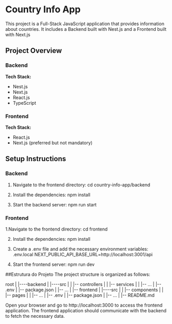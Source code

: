 # Country Info App

This project is a Full-Stack JavaScript application that provides information about countries. It includes a Backend built with Nest.js and a Frontend  built with Next.js

## Project Overview

### Backend
**Tech Stack:**
- Nest.js
- Next.js
- React.js
- TypeScript

### Frontend
**Tech Stack:**
- React.js
- Next.js (preferred but not mandatory)

## Setup Instructions

### Backend
1. Navigate to the frontend directory:
  cd country-info-app/backend
   
2. Install the dependencies:
  npm install

5. Start the backend server:
  npm run start
  
### Frontend
1.Navigate to the frontend directory:
  cd frontend

2. Install the dependencies:
npm install

4. Create a .env file and add the necessary environment variables:
.env.local
  NEXT_PUBLIC_API_BASE_URL=http://localhost:3001/api

5. Start the frontend server:
  npm run dev

##Estrutura do Projeto
The project structure is organized as follows:

root
|
|----backend
|   |----src
|   |   |-- controllers
|   |   |-- services
|   |   |-- ...
|   |-- .env
|   |-- package.json
|   |-- ...
|
|-- frontend
|   |----src
|   |   |-- components
|   |   |-- pages
|   |   |-- ...
|   |-- .env
|   |-- package.json
|   |-- ...
|
|-- README.md


Open your browser and go to http://localhost:3000 to access the frontend application. 
The frontend application should communicate with the backend to fetch the necessary data.
